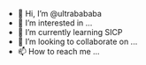 - 👋 Hi, I’m @ultrabababa
- 👀 I’m interested in ...
- 🌱 I’m currently learning SICP
- 💞️ I’m looking to collaborate on ...
- 📫 How to reach me ...

<!---
ultrabababa/ultrabababa is a ✨ special ✨ repository because its `README.md` (this file) appears on your GitHub profile.
You can click the Preview link to take a look at your changes.
--->
